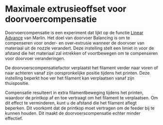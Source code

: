 Maximale extrusieoffset voor doorvoercompensatie
====
Doorvoercompensatie is een experiment dat lijkt op de functie [Linear Advance](http://marlinfw.org/docs/features/lin_advance.html) van Marlin. Het doel van doorvoer Balancing is om te compenseren voor onder- en over-extrusie wanneer de doorvoer van materiaal uit de nozzle verandert. Deze instelling stelt een limiet in voor de afstand die het materiaal zal intrekken of voortbewegen om te compenseren voor doorvoer veranderingen.

De doorvoerscompensatiefactor verplaatst het filament verder naar voren of naar achteren vanaf zijn oorspronkelijke positie tijdens het printen. Deze instelling beperkt hoe ver het filament kan verplaatsen vanaf zijn thuispositie.

Compensatie resulteert in extra filamentbeweging tijdens het printen, waardoor de printkop af en toe vertraagt om het filament te verplaatsen. Om dit effect te verminderen, kunt u de afstand die het filament aflegt beperken. Dit voorkomt dat de printkop moet vertragen om de feeder bij te kunnen houden. Dit maakt de doorvoerscompensatie echter minder effectief.